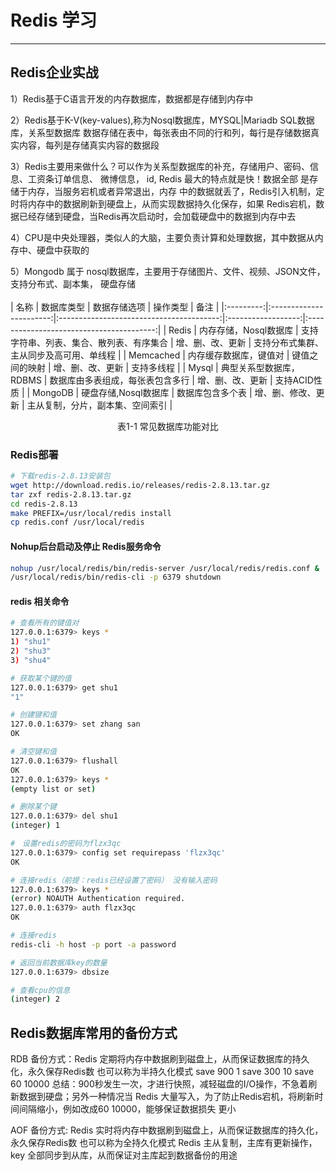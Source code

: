 ﻿# Redis 学习


---

## Redis企业实战
1）Redis基于C语言开发的内存数据库，数据都是存储到内存中

2）Redis基于K-V(key-values),称为Nosql数据库，MYSQL|Mariadb SQL数据库，关系型数据库
数据存储在表中，每张表由不同的行和列，每行是存储数据真实内容，每列是存储真实内容的数据段

3）Redis主要用来做什么？可以作为关系型数据库的补充，存储用户、密码、信息、工资条订单信息、
微博信息， id, Redis 最大的特点就是快！数据全部 是存储于内存，当服务宕机或者异常退出，内存
中的数据就丢了，Redis引入机制，定时将内存中的数据刷新到硬盘上，从而实现数据持久化保存，如果
Redis宕机，数据已经存储到硬盘，当Redis再次启动时，会加载硬盘中的数据到内存中去

4）CPU是中央处理器，类似人的大脑，主要负责计算和处理数据，其中数据从内存中、硬盘中获取的

5）Mongodb 属于 nosql数据库，主要用于存储图片、文件、视频、JSON文件，支持分布式、副本集，
硬盘存储
<br />
<br />
|   名称    |       数据库类型        |               数据存储选项               |      操作类型      |                   备注                   |
|:---------:|:-----------------------:|:----------------------------------------:|:------------------:|:----------------------------------------:|
|   Redis   |  内存存储，Nosql数据库  | 支持字符串、列表、集合、散列表、有序集合 |  增、删、改、更新  | 支持分布式集群、主从同步及高可用、单线程 |
| Memcached | 内存缓存数据库，键值对  |              键值之间的映射              |  增、删、改、更新  |                支持多线程                |
|   Mysql   | 典型关系型数据库，RDBMS |     数据库由多表组成，每张表包含多行     |  增、删、改、更新  |               支持ACID性质               |
|  MongoDB  |  硬盘存储,Nosql数据库   |             数据库包含多个表             | 增、删、修改、更新 |     主从复制，分片，副本集、空间索引     |
<center>表1-1  常见数据库功能对比</center>

### Redis部署
```bash
# 下载redis-2.8.13安装包
wget http://download.redis.io/releases/redis-2.8.13.tar.gz
tar zxf redis-2.8.13.tar.gz
cd redis-2.8.13
make PREFIX=/usr/local/redis install
cp redis.conf /usr/local/redis
```

#### Nohup后台启动及停止 Redis服务命令
```bash
nohup /usr/local/redis/bin/redis-server /usr/local/redis/redis.conf &
/usr/local/redis/bin/redis-cli -p 6379 shutdown
```

#### redis 相关命令
```bash
# 查看所有的键值对
127.0.0.1:6379> keys *
1) "shu1"
2) "shu3"
3) "shu4"

# 获取某个键的值
127.0.0.1:6379> get shu1
"1"

# 创建键和值
127.0.0.1:6379> set zhang san
OK

# 清空键和值
127.0.0.1:6379> flushall
OK
127.0.0.1:6379> keys *
(empty list or set)

# 删除某个键
127.0.0.1:6379> del shu1
(integer) 1

#　设置redis的密码为flzx3qc
127.0.0.1:6379> config set requirepass 'flzx3qc'
OK

# 连接redis（前提：redis已经设置了密码） 没有输入密码
127.0.0.1:6379> keys *
(error) NOAUTH Authentication required.
127.0.0.1:6379> auth flzx3qc
OK

# 连接redis
redis-cli -h host -p port -a password

# 返回当前数据库key的数量
127.0.0.1:6379> dbsize

# 查看cpu的信息
(integer) 2
```


## Redis数据库常用的备份方式
RDB 备份方式：Redis 定期将内存中数据刷到磁盘上，从而保证数据库的持久化，永久保存Redis数
也可以称为半持久化模式
save 900 1
save 300 10
save 60 10000
总结：900秒发生一次，才进行快照，减轻磁盘的I/O操作，不急着刷新数据到硬盘；另外一种情况当
Redis 大量写入，为了防止Redis宕机，将刷新时间间隔缩小，例如改成60 10000，能够保证数据损失
更小

AOF 备份方式: Redis 实时将内存中数据刷到磁盘上，从而保证数据库的持久化，永久保存Redis数
也可以称为全持久化模式
Redis 主从复制，主库有更新操作，key 全部同步到从库，从而保证对主库起到数据备份的用途
